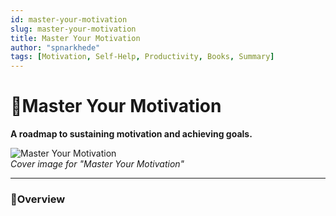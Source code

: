 ```yaml
---
id: master-your-motivation
slug: master-your-motivation
title: Master Your Motivation
author: "spnarkhede"
tags: [Motivation, Self-Help, Productivity, Books, Summary]
---
```


# 📒Master Your Motivation

**A roadmap to sustaining motivation and achieving goals.**

![Master Your Motivation](/books/covers/masterYourMotivation.jpg)  
*Cover image for "Master Your Motivation"*

---

### 📖Overview